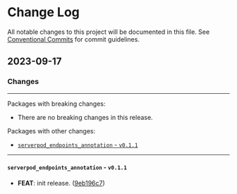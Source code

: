 # Change Log

All notable changes to this project will be documented in this file.
See [Conventional Commits](https://conventionalcommits.org) for commit guidelines.

## 2023-09-17

### Changes

---

Packages with breaking changes:

 - There are no breaking changes in this release.

Packages with other changes:

 - [`serverpod_endpoints_annotation` - `v0.1.1`](#serverpod_endpoints_annotation---v011)

---

#### `serverpod_endpoints_annotation` - `v0.1.1`

 - **FEAT**: init release. ([9eb196c7](https://github.com/b14cknc0d3/serverpod_packages/commit/9eb196c7268d1bc339cddfe57a045915b9825ac0))

